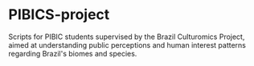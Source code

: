 # PIBICS-project
Scripts for PIBIC students supervised by the Brazil Culturomics Project, aimed at understanding public perceptions and human interest patterns regarding Brazil's biomes and species.
